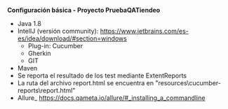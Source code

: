 **Configuración básica - Proyecto PruebaQATiendeo**

*  Java 1.8
*  IntelIJ (versión community): https://www.jetbrains.com/es-es/idea/download/#section=windows
     *  Plug-in: Cucumber
     *  Gherkin
     *  GIT
*  Maven
*  Se reporta el resultado de los test mediante ExtentReports
*  La ruta del archivo report.html se encuentra en "resources\cucumber-reports\report.html"
*  Allure_ https://docs.qameta.io/allure/#_installing_a_commandline
